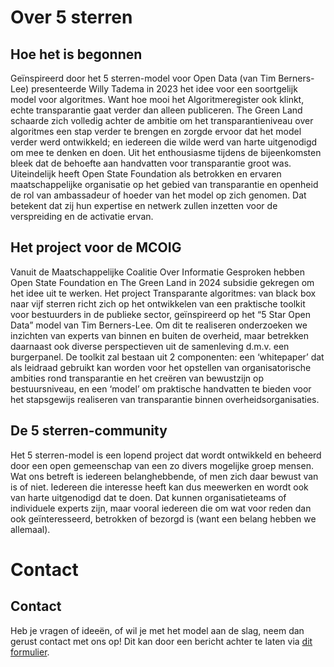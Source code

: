 # Over 5 sterren

## Hoe het is begonnen

Geïnspireerd door het 5 sterren-model voor Open Data (van Tim Berners-Lee) presenteerde Willy Tadema in 2023 het idee voor een soortgelijk model voor algoritmes. Want hoe mooi het Algoritmeregister ook klinkt, echte transparantie gaat verder dan alleen publiceren. The Green Land schaarde zich volledig achter de ambitie om het transparantieniveau over algoritmes een stap verder te brengen en zorgde ervoor dat het model verder werd ontwikkeld; en iedereen die wilde werd van harte uitgenodigd om mee te denken en doen. Uit het enthousiasme tijdens de bijeenkomsten bleek dat de behoefte aan handvatten voor transparantie groot was. Uiteindelijk heeft Open State Foundation als betrokken en ervaren maatschappelijke organisatie op het gebied van transparantie en openheid de rol van ambassadeur of hoeder van het model op zich genomen. Dat betekent dat zij hun expertise en netwerk zullen inzetten voor de verspreiding en de activatie ervan.

## Het project voor de MCOIG

Vanuit de Maatschappelijke Coalitie Over Informatie Gesproken hebben Open State Foundation en The Green Land in 2024 subsidie gekregen om het idee uit te werken. Het project Transparante algoritmes: van black box naar vijf sterren richt zich op het ontwikkelen van een praktische toolkit voor bestuurders in de publieke sector, geïnspireerd op het “5 Star Open Data” model van Tim Berners-Lee. Om dit te realiseren onderzoeken we inzichten van experts van binnen en buiten de overheid, maar betrekken daarnaast ook diverse perspectieven uit de samenleving d.m.v. een burgerpanel. De toolkit zal bestaan uit 2 componenten: een ‘whitepaper’ dat als leidraad gebruikt kan worden voor het opstellen van organisatorische ambities rond transparantie en het creëren van bewustzijn op bestuursniveau, en een ‘model’ om praktische handvatten te bieden voor het stapsgewijs realiseren van transparantie binnen overheidsorganisaties. 

## De 5 sterren-community

Het 5 sterren-model is een lopend project dat wordt ontwikkeld en beheerd door een open gemeenschap van een zo divers mogelijke groep mensen. Wat ons betreft is iedereen belanghebbende, of men zich daar bewust van is of niet. Iedereen die interesse heeft kan dus meewerken en wordt ook van harte uitgenodigd dat te doen. Dat kunnen organisatieteams of individuele experts zijn, maar vooral iedereen die om wat voor reden dan ook geïnteresseerd, betrokken of bezorgd is (want een belang hebben we allemaal). 


# Contact

## Contact

Heb je vragen of ideeën, of wil je met het model aan de slag, neem dan gerust contact met ons op! Dit kan door een bericht achter te laten via [dit formulier](https://cloud.tgl.eu/apps/forms/s/MGQ7ACacimwkM4wjWxd9QFPe). 
